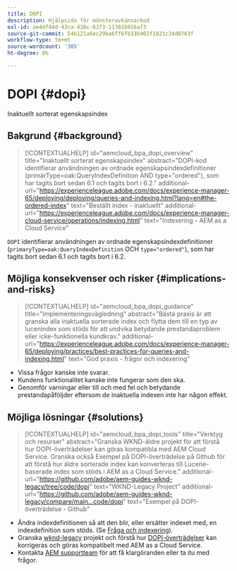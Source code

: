 ```yaml
---
title: DOPI
description: Hjälpsida för mönsteravkännarkod
exl-id: ae4df44d-43ca-438c-8373-11381b916af3
source-git-commit: 54b121a6ec29ba6ff6fb33b402f1821c34d0763f
workflow-type: tm+mt
source-wordcount: '305'
ht-degree: 0%

---
```


# DOPI {#dopi}

Inaktuellt sorterat egenskapsindex

## Bakgrund {#background}

>[!CONTEXTUALHELP]
>id="aemcloud_bpa_dopi_overview"
>title="Inaktuellt sorterat egenskapsindex"
>abstract="DOPI-kod identifierar användningen av ordnade egenskapsindexdefinitioner (primärType=oak:QueryIndexDefinition AND type=&quot;ordered&quot;), som har tagits bort sedan 6.1 och tagits bort i 6.2."
>additional-url="https://experienceleague.adobe.com/docs/experience-manager-65/deploying/deploying/queries-and-indexing.html?lang=en#the-ordered-index" text="Beställt index - inaktuellt"
>additional-url="https://experienceleague.adobe.com/docs/experience-manager-cloud-service/operations/indexing.html" text="Indexering - AEM as a Cloud Service"

`DOPI` identifierar användningen av ordnade egenskapsindexdefinitioner (`primaryType=oak:QueryIndexDefinition` OCH `type="ordered"`), som har tagits bort sedan 6.1 och tagits bort i 6.2.

## Möjliga konsekvenser och risker {#implications-and-risks}

>[!CONTEXTUALHELP]
>id="aemcloud_bpa_dopi_guidance"
>title="Implementeringsvägledning"
>abstract="Bästa praxis är att granska alla inaktuella sorterade index och flytta dem till en typ av lucenindex som stöds för att undvika betydande prestandaproblem eller icke-funktionella kundkrav."
>additional-url="https://experienceleague.adobe.com/docs/experience-manager-65/deploying/practices/best-practices-for-queries-and-indexing.html" text="God praxis - frågor och indexering"

* Vissa frågor kanske inte svarar.
* Kundens funktionalitet kanske inte fungerar som den ska.
* Genomför varningar eller till och med fel och betydande prestandapåföljder eftersom de inaktuella indexen inte har någon effekt.

## Möjliga lösningar {#solutions}

>[!CONTEXTUALHELP]
>id="aemcloud_bpa_dopi_tools"
>title="Verktyg och resurser"
>abstract="Granska WKND-äldre projekt för att förstå hur DOPI-överträdelser kan göras kompatibla med AEM Cloud Service. Granska också Exempel på DOPI-överträdelse på Github för att förstå hur äldre sorterade index kan konverteras till Lucene-baserade index som stöds i AEM as a Cloud Service."
>additional-url="https://github.com/adobe/aem-guides-wknd-legacy/tree/code/dopi" text="WKND-Legacy Project"
>additional-url="https://github.com/adobe/aem-guides-wknd-legacy/compare/main...code/dopi" text="Exempel på DOPI-överträdelse - Github"

* Ändra indexdefinitionen så att den blir, eller ersätter indexet med, en indexdefinition som stöds. (Se [Fråga och indexering](https://experienceleague.adobe.com/docs/experience-manager-65/deploying/deploying/queries-and-indexing.html)).
* Granska [wknd-legacy](https://github.com/adobe/aem-guides-wknd-legacy/tree/code/dopi) projekt och förstå hur [DOPI-överträdelser](https://github.com/adobe/aem-guides-wknd-legacy/compare/main...code/dopi) kan korrigeras och göras kompatibelt med AEM as a Cloud Service.
* Kontakta [AEM supportteam](https://helpx.adobe.com/enterprise/using/support-for-experience-cloud.html) för att få klargöranden eller ta itu med frågor.
